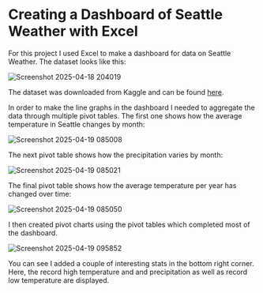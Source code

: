 # Creating a Dashboard of Seattle Weather with Excel
 For this project I used Excel to make a dashboard for data on Seattle Weather. The dataset looks like this:
 
![Screenshot 2025-04-18 204019](https://github.com/user-attachments/assets/248b3d9c-8e58-44d6-ab42-c57f66418118)

The dataset was downloaded from Kaggle and can be found [here](https://www.kaggle.com/datasets/mahdiehhajian/seattle-weather).


In order to make the line graphs in the dashboard I needed to aggregate the data through multiple pivot tables. The first one shows how the average temperature in Seattle changes by month:

![Screenshot 2025-04-19 085008](https://github.com/user-attachments/assets/49a6472a-7880-4c4a-b01d-3341db815ac0)


The next pivot table shows how the precipitation varies by month:

![Screenshot 2025-04-19 085021](https://github.com/user-attachments/assets/221b7e07-9d91-48ce-b6f6-047243fc38c0)


The final pivot table shows how the average temperature per year has changed over time:

![Screenshot 2025-04-19 085050](https://github.com/user-attachments/assets/ee8b3d56-c91d-403d-8c27-8a0d644e5c5d)


I then created pivot charts using the pivot tables which completed most of the dashboard.

![Screenshot 2025-04-19 095852](https://github.com/user-attachments/assets/61a61301-72d9-452b-8d77-5582693c0519)


You can see I added a couple of interesting stats in the bottom right corner. Here, the record high temperature and and precipitation as well as record low temperature are displayed. 






